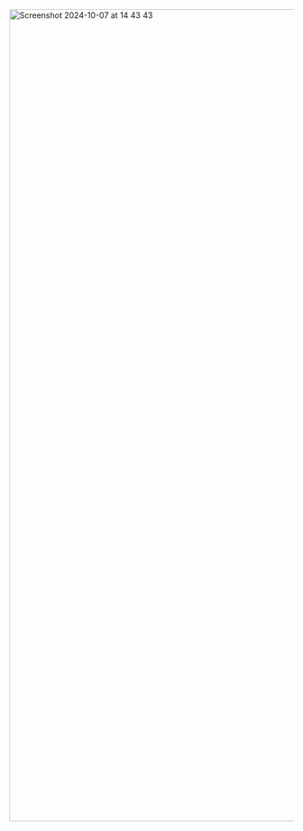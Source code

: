 <img width="1440" alt="Screenshot 2024-10-07 at 14 43 43" src="https://github.com/user-attachments/assets/2522728c-0046-4c06-a77a-de6661322bf8">
